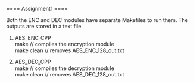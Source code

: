 ==== Assignment1 ====

Both the ENC and DEC modules have separate Makefiles to run them. The outputs are stored in a text file.  

1. AES_ENC_CPP  
   make // compiles the encryption module  
   make clean // removes AES_ENC_128_out.txt

2. AES_DEC_CPP  
   make // compiles the decryption module  
   make clean // removes AES_DEC_128_out.txt

